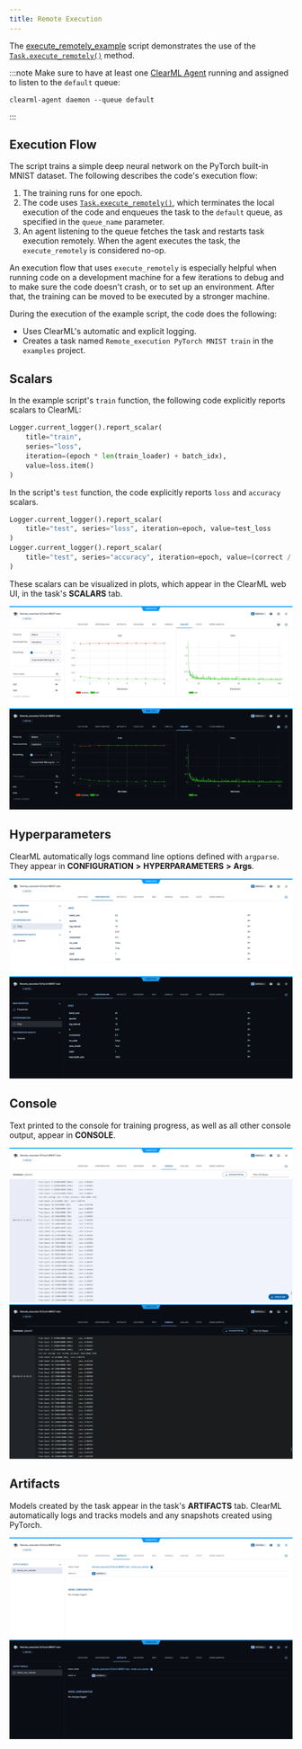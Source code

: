 ```yaml
---
title: Remote Execution
---
```


The [execute_remotely_example](https://github.com/clearml/clearml/blob/master/examples/advanced/execute_remotely_example.py)
script demonstrates the use of the [`Task.execute_remotely()`](../../references/sdk/task.md#execute_remotely) method. 

:::note
Make sure to have at least one [ClearML Agent](../../clearml_agent.md) running and assigned to listen to the `default` queue: 
```
clearml-agent daemon --queue default
```
:::

## Execution Flow

The script trains a simple deep neural network on the PyTorch built-in MNIST dataset. The following describes the code's 
execution flow: 
1. The training runs for one epoch. 
1. The code uses [`Task.execute_remotely()`](../../references/sdk/task.md#execute_remotely), which terminates the local execution of the code and enqueues the task 
   to the `default` queue, as specified in the `queue_name` parameter.
1. An agent listening to the queue fetches the task and restarts task execution remotely. When the agent executes the task, 
   the `execute_remotely` is considered no-op. 

An execution flow that uses `execute_remotely` is especially helpful when running code on a development machine for a few iterations
to debug and to make sure the code doesn't crash, or to set up an environment. After that, the training can be 
moved to be executed by a stronger machine.

During the execution of the example script, the code does the following:
* Uses ClearML's automatic and explicit logging.
* Creates a task named `Remote_execution PyTorch MNIST train` in the `examples` project.


## Scalars

In the example script's `train` function, the following code explicitly reports scalars to ClearML:

```python
Logger.current_logger().report_scalar(
    title="train", 
    series="loss", 
    iteration=(epoch * len(train_loader) + batch_idx), 
    value=loss.item()
)
```

In the script's `test` function, the code explicitly reports `loss` and `accuracy` scalars.

```python
Logger.current_logger().report_scalar(
    title="test", series="loss", iteration=epoch, value=test_loss
)
Logger.current_logger().report_scalar(
    title="test", series="accuracy", iteration=epoch, value=(correct / len(test_loader.dataset))
)
```    

These scalars can be visualized in plots, which appear in the ClearML web UI, in the task's **SCALARS** tab. 

![Task Scalars](../../img/examples_pytorch_mnist_07.png#light-mode-only)
![Task Scalars](../../img/examples_pytorch_mnist_07_dark.png#dark-mode-only)

## Hyperparameters

ClearML automatically logs command line options defined with `argparse`. They appear in **CONFIGURATION** **>** **HYPERPARAMETERS** **>** **Args**.

![Task hyperparameters](../../img/examples_pytorch_mnist_01.png#light-mode-only)
![Task hyperparameters](../../img/examples_pytorch_mnist_01_dark.png#dark-mode-only)

## Console

Text printed to the console for training progress, as well as all other console output, appear in **CONSOLE**.

![Task console log](../../img/examples_pytorch_mnist_06.png#light-mode-only)
![Task console log](../../img/examples_pytorch_mnist_06_dark.png#dark-mode-only)

## Artifacts

Models created by the task appear in the task's **ARTIFACTS** tab. ClearML automatically logs and tracks models
and any snapshots created using PyTorch. 

![Task artifacts](../../img/examples_remote_execution_artifacts.png#light-mode-only)
![Task artifacts](../../img/examples_remote_execution_artifacts_dark.png#dark-mode-only)

